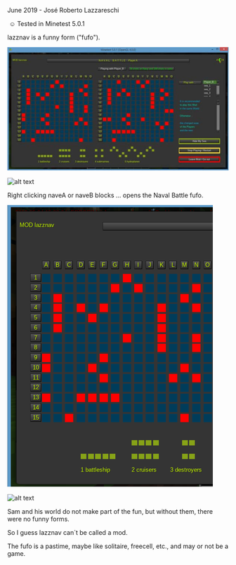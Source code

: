 ﻿June 2019 - José Roberto Lazzareschi

﻿
:relaxed: Tested in Minetest 5.0.1

lazznav is a funny form ("fufo").

![alt text](https://raw.githubusercontent.com/jrlazz/lazznav/master/lazznav_img_0.jpg)

![alt text](https://raw.githubusercontent.com/jrlazz/lazznav/master/naveA_naveB.jpg)

Right clicking naveA or naveB blocks ... opens the Naval Battle fufo.

![alt text](https://raw.githubusercontent.com/jrlazz/lazznav/master/lazznav_img_1.png)

![alt text](https://raw.githubusercontent.com/jrlazz/lazznav/master/lazznav_img.png)

Sam and his world do not make part of the fun, but without them, there were no funny forms.

So I guess lazznav can´t be called a mod.

The fufo is a pastime, maybe like solitaire, freecell, etc., and may or not be a game.
